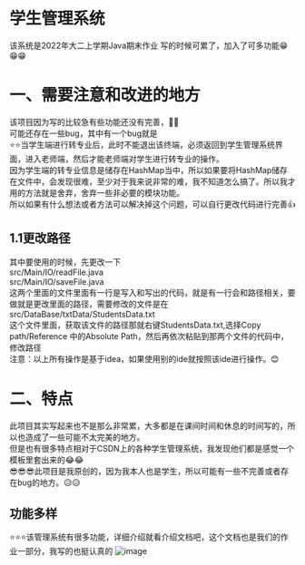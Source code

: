 # 学生管理系统
该系统是2022年大二上学期Java期末作业
写的时候可累了，加入了可多功能😁😁😁


# 一、需要注意和改进的地方
该项目因为写的比较急有些功能还没有完善，🥲🥲<br>
可能还存在一些bug，其中有一个bug就是<br>
⭐⭐当学生端进行转专业后，此时不能退出该终端，必须返回到学生管理系统界面，进入老师端，然后才能老师端对学生进行转专业的操作。<br>
因为学生端的转专业信息是储存在HashMap当中，所以如果要将HashMap储存在文件中，会发现很难，至少对于我来说非常的难，我不知道怎么搞了。所以我才用的方法就是舍弃，舍弃一些非必要的模块功能。<br>
所以如果有什么想法或者方法可以解决掉这个问题，可以自行更改代码进行完善👍<br>
## 1.1更改路径
其中要使用的时候，先更改一下<br>
src/Main/IO/readFile.java<br>
src/Main/IO/saveFile.java<br>
这两个里面的文件里面有一行是写入和写出的代码，就是有一行会和路径相关，要做就是更改里面的路径，需要修改的文件是在<br>
src/DataBase/txtData/StudentsData.txt<br>
这个文件里面，获取该文件的路径那就右键StudentsData.txt,选择Copy path/Reference 中的Absolute Path，然后再依次粘贴到那两个文件的代码中，修改路径 <br>
注意：以上所有操作是基于idea，如果使用别的ide就按照该ide进行操作。😊

# 二、特点
此项目其实写起来也不是那么非常累，大多都是在课间时间和休息的时间写的，所以也造成了一些可能不太完美的地方。<br>
但是也有很多特点相对于CSDN上的各种学生管理系统，我发现他们都是感觉一个模板里套出来的😂😂<br>
😎😎😎此项目是我原创的，因为我本人也是学生，所以可能有一些不完善或者存在bug的地方。😥😥<br>

## 功能多样
⭐⭐⭐该管理系统有很多功能，详细介绍就看介绍文档吧，这个文档也是我们的作业一部分，我写的也挺认真的
![image](https://github.com/chencata/StudentsManagementSys/blob/main/%E5%AD%A6%E7%94%9F%E7%AE%A1%E7%90%86%E7%B3%BB%E7%BB%9F.png)

            
